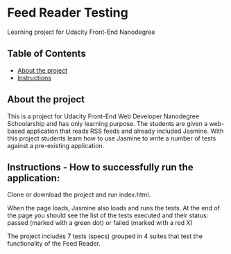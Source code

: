 # Feed Reader Testing
Learning project for Udacity Front-End Nanodegree

## Table of Contents

* [About the project](#abouttheproject)
* [Instructions](#instructions)


## About the project
 
  This is a project for Udacity Front-End Web Developer Nanodegree Schoolarship and has only learning purpose. The students are given a  web-based application that reads RSS feeds and already included Jasmine. With this project students learn how to use Jasmine to write a number of tests against a pre-existing application.
  
## Instructions - How to successfully run the application:

Clone or download the project and run index.html.

When the page loads, Jasmine also loads and runs the tests. At the end of the page you should see the list of the tests executed and their status: passed (marked with a green dot) or failed (marked with a red X)

The project includes 7 tests (specs) grouped in 4 suites that test the functionality  of the Feed Reader.






